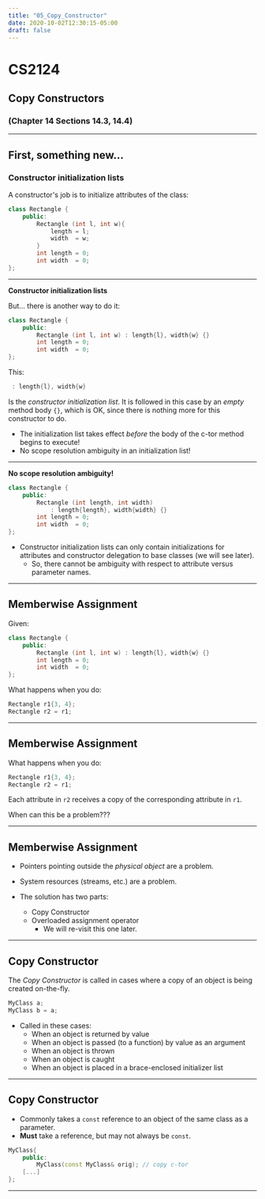 ```yaml
---
title: "05_Copy_Constructor"
date: 2020-10-02T12:30:15-05:00
draft: false
---
```


# CS2124
## Copy Constructors
### (Chapter 14 Sections 14.3, 14.4)

---

## First, something new...
### Constructor initialization lists

A constructor's job is to initialize attributes of the class:
``` cpp
class Rectangle {
    public:
        Rectangle (int l, int w){
            length = l;
            width  = w;
        }
        int length = 0;
        int width  = 0;
};
```

---

**Constructor initialization lists**

But... there is another way to do it:

``` cpp
class Rectangle {
    public:
        Rectangle (int l, int w) : length{l}, width{w} {}
        int length = 0;
        int width  = 0;
};
```

This:

``` cpp
 : length{l}, width{w}
```
Is the _constructor initialization list_.  It is followed in this case by an _empty_ method body `{}`, which is OK, since there is nothing more for this constructor to do.

* The initialization list takes effect _before_ the body of the c-tor method begins to execute!
* No scope resolution ambiguity in an initialization list!

---

**No scope resolution ambiguity!**

``` cpp
class Rectangle {
    public:
        Rectangle (int length, int width) 
            : length{length}, width{width} {}
        int length = 0;
        int width  = 0;
};
```

* Constructor initialization lists can only contain initializations for attributes and constructor delegation to base classes (we will see later).
    * So, there cannot be ambiguity with respect to attribute versus parameter names.

---

## Memberwise Assignment

Given:
``` cpp
class Rectangle {
    public:
        Rectangle (int l, int w) : length{l}, width{w} {}
        int length = 0;
        int width  = 0;
};
```

What happens when you do:

``` cpp
Rectangle r1{3, 4};
Rectangle r2 = r1;
```

---

## Memberwise Assignment

What happens when you do:

``` cpp
Rectangle r1{3, 4};
Rectangle r2 = r1;
```

Each attribute in `r2` receives a copy of the corresponding attribute in `r1`.

When can this be a problem???

---

## Memberwise Assignment

* Pointers pointing outside the _physical object_ are a problem.
* System resources (streams, etc.) are a problem.

* The solution has two parts:
    - Copy Constructor
    - Overloaded assignment operator
        + We will re-visit this one later.

---

## Copy Constructor

The _Copy Constructor_ is called in cases where a copy of an object is being created on-the-fly. 

``` cpp
MyClass a;
MyClass b = a;
```

* Called in these cases:
    - When an object is returned by value
    - When an object is passed (to a function) by value as an argument
    - When an object is thrown
    - When an object is caught
    - When an object is placed in a brace-enclosed initializer list

---

## Copy Constructor

* Commonly takes a `const` reference to an object of the same class as a parameter.
* __Must__ take a reference, but may not always be `const`.

``` cpp
MyClass{
    public:
        MyClass(const MyClass& orig); // copy c-tor
    [...]
};
```

---